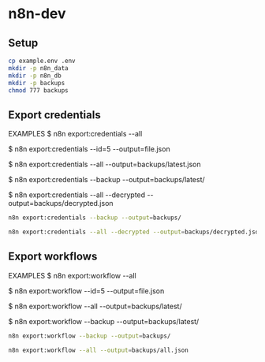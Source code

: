 # n8n-dev

## Setup

```sh
cp example.env .env
mkdir -p n8n_data
mkdir -p n8n_db
mkdir -p backups
chmod 777 backups
```


## Export credentials

EXAMPLES
  $ n8n export:credentials --all

  $ n8n export:credentials --id=5 --output=file.json

  $ n8n export:credentials --all --output=backups/latest.json

  $ n8n export:credentials --backup --output=backups/latest/

  $ n8n export:credentials --all --decrypted --output=backups/decrypted.json


```sh
n8n export:credentials --backup --output=backups/
```

```sh
n8n export:credentials --all --decrypted --output=backups/decrypted.json
```

## Export workflows

EXAMPLES
  $ n8n export:workflow --all

  $ n8n export:workflow --id=5 --output=file.json

  $ n8n export:workflow --all --output=backups/latest/

  $ n8n export:workflow --backup --output=backups/latest/


```sh
n8n export:workflow --backup --output=backups/
```

```sh
n8n export:workflow --all --output=backups/all.json
```